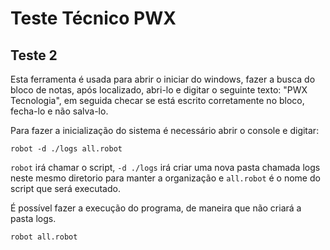 # Teste Técnico PWX

## Teste 2
 
Esta ferramenta é usada para abrir o iniciar do windows, fazer a busca do bloco de notas, após localizado, abri-lo e digitar o seguinte texto: "PWX Tecnologia", em seguida checar se está escrito corretamente no bloco, fecha-lo e não salva-lo.

Para fazer a inicialização do sistema é necessário abrir o console e digitar: 
```
robot -d ./logs all.robot 
```
`robot` irá chamar o script, `-d ./logs` irá criar uma nova pasta chamada logs neste mesmo diretorio para manter a organização e `all.robot` é o nome do script que será executado.

É possível fazer a execução do programa, de maneira que não criará a pasta logs.

```
robot all.robot
```

